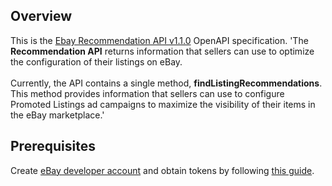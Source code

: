 ## Overview
This is the [Ebay Recommendation API v1.1.0](https://developer.ebay.com) OpenAPI specification.  'The <b>Recommendation API</b> returns information that sellers can use to optimize the configuration of their listings on eBay. <br><br>Currently, the API contains a single method, <b>findListingRecommendations</b>.  This method provides information that sellers can use to configure Promoted Listings ad campaigns to maximize the visibility of their items in the eBay marketplace.'
## Prerequisites

 Create [eBay developer account](https://developer.ebay.com/join/) and obtain tokens by following [this guide](https://developer.ebay.com/api-docs/static/oauth-tokens.html).
